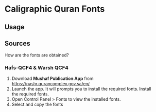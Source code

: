 # Caligraphic Quran Fonts

## Usage 

## Sources

How are the fonts are obtained?

### Hafs-QCF4 & Warsh QCF4

1. Download **Mushaf Publication App** from https://nashr.qurancomplex.gov.sa/en/
2. Launch the app. It will prompts you to install the required fonts. Install the required fonts.
3. Open Control Panel > Fonts to view the installed fonts.
4. Select and copy the fonts


